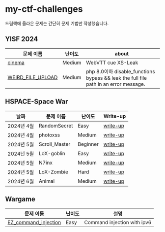 # my-ctf-challenges

드림핵에 올라온 문제는 간단히 문제 기법만 작성했습니다.


## YISF 2024


| 문제 이름 | 난이도 | about |
|-----------|--------|------|
| [cinema](https://github.com/Burnnnnny/my-ctf-challenges/tree/main/YISF_2024/cinema) | Medium | WebVTT cue XS-Leak|
| [WEIRD_FILE_UPLOAD](https://github.com/Burnnnnny/my-ctf-challenges/tree/main/YISF_2024/weird_file_upload) | Medium | php 8.0이하 disable_functions bypass &&  leak the full file path in an error message. |

## HSPACE-Space War

| 날짜 | 문제 이름 | 난이도 | Write-up |
|------|-----------|---------|----------|
| 2024년 4월 | RandomSecret | Easy | [write-up](https://github.com/Burnnnnny/my-ctf-challenges/tree/main/HSPACE-Space%20War/web-RandomSecret) |
| 2024년 4월 | photoxss | Medium | [write-up](https://github.com/Burnnnnny/my-ctf-challenges/tree/main/HSPACE-Space%20War/web-photoxss) |
| 2024년 5월 | Scroll_Master | Beginner | [write-up](https://github.com/Burnnnnny/my-ctf-challenges/tree/main/HSPACE-Space%20War/web-Scroll_Master) |
| 2024년 5월 | LoX-goblin | Easy | [write-up](https://github.com/Burnnnnny/my-ctf-challenges/tree/main/HSPACE-Space%20War/web-LoX-goblin) |
| 2024년 5월 | N7inx | Medium | [write-up](https://github.com/Burnnnnny/my-ctf-challenges/tree/main/HSPACE-Space%20War/web-N7inx) |
| 2024년 5월 | LoX-Zombie | Hard | [write-up](https://github.com/Burnnnnny/my-ctf-challenges/tree/main/HSPACE-Space%20War/web-LoX-Zombie) |
| 2024년 6월 | Animal | Medium | [write-up](https://github.com/Burnnnnny/my-ctf-challenges/tree/main/HSPACE-Space%20War/web-Animal) |


## Wargame

| 문제 이름 | 난이도 | 설명 |
|-----------|--------|------|
| [EZ_command_injection](https://dreamhack.io/wargame/challenges/1204) | Easy | Command injection with ipv6 |